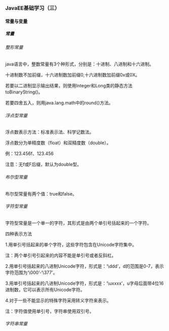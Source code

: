 ### JavaEE基础学习（三）

#### 常量与变量

##### 常量

###### 整形常量

java语言中，整数常量有3个种形式，分别是：十进制、八进制和十六进制。

十进制数不加前缀，十六进制数加前缀0,十六进制数加前缀0x或0X。

若要以二进制显示输出结果，则使用Integer和Long类的静态方法toBinaryString()。

若要四舍五入，则用java.lang.math中的round()方法。

###### 浮点型常量

浮点数表示方法：标准表示法、科学记数法。

浮点数分为单精度数（float）和双精度数（double）。

例：123.456f、123.456

注意：无f或F后缀，默认为double型。

###### 布尔型常量

布尔型常量有两个值：true和false。

###### 字符型常量

字符型常量是一个单一的字符，其形式是由两个单引号括起来的一个字符。

四种表示方法

1.用单引号括起来的单个字符，这些字符包含在Unicode字符集中。

注：两个单引号引起来的内容不能是单引号或者反斜杠。

2.用单引号括起来的八进制Unicode字符，形式是：‘\ddd’，d的范围是0-7，表示字符范围为‘\000’-‘\377’。

3.用单引号括起来的八进制Unicode字符，形式是：‘\uxxxx’，u字母后面带4位16进制数，它可以表示所有Unicode字符。

4.对于一些不能显示的特殊字符采用转义字符来表示。

注：字符值使用单引号，字符串使用双引号。

###### 字符串常量





